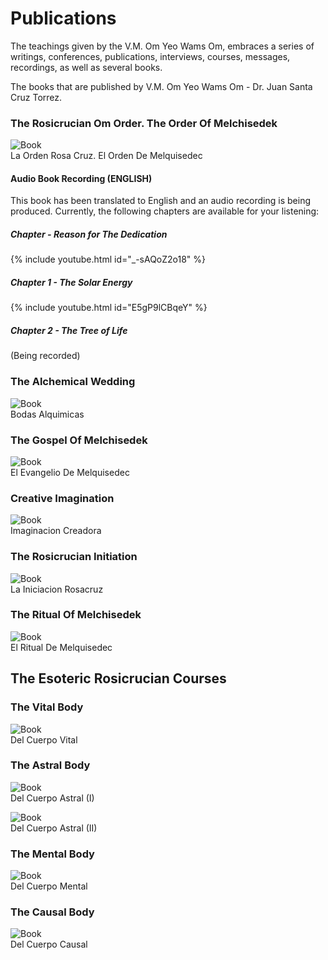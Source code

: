 # Publications

The teachings given by the V.M. Om Yeo Wams Om, embraces a series of writings, conferences, publications, interviews, courses, messages, recordings, as well as several books.  

The books that are published by V.M. Om Yeo Wams Om - Dr. Juan Santa Cruz Torrez.  

### The Rosicrucian Om Order. The Order Of Melchisedek

![Book](/assets/img/book_orc_om.jpg)  
La Orden Rosa Cruz. El Orden De Melquisedec  

#### Audio Book Recording (ENGLISH)

This book has been translated to English and an audio recording is being produced. Currently, the following chapters are available for your listening:

##### Chapter - Reason for The Dedication

{% include youtube.html id="_-sAQoZ2o18" %}

##### Chapter 1 - The Solar Energy

{% include youtube.html id="E5gP9lCBqeY" %}

##### Chapter 2 - The Tree of Life

(Being recorded)
  
### The Alchemical Wedding

![Book](/assets/img/book_alquimicas.jpg)  
Bodas Alquimicas  
  
### The Gospel Of Melchisedek

![Book](/assets/img/book_evangelio.jpg)  
El Evangelio De Melquisedec  
  
### Creative Imagination

![Book](/assets/img/book_imaginacion.jpg)  
Imaginacion Creadora  
  
### The Rosicrucian Initiation

![Book](/assets/img/book_iniciacion.jpg)  
La Iniciacion Rosacruz  
  
### The Ritual Of Melchisedek

![Book](/assets/img/book_ritual.jpg)  
El Ritual De Melquisedec  

## The Esoteric Rosicrucian Courses

### The Vital Body

![Book](/assets/img/book_cuerpo_vital.jpg)  
Del Cuerpo Vital  

### The Astral Body

![Book](/assets/img/book_cuerpo_astral_1.jpg)  
Del Cuerpo Astral (I)
  
![Book](/assets/img/book_cuerpo_astral_2.jpg)  
Del Cuerpo Astral (II)
  
### The Mental Body
  
![Book](/assets/img/book_cuerpo_mental.jpg)  
Del Cuerpo Mental  
  
### The Causal Body
  
![Book](/assets/img/book_cuerpo_causal.jpg)  
Del Cuerpo Causal  
